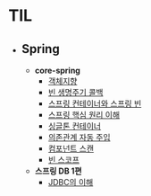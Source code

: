 # TIL
* ## Spring
  * **core-spring**
    * [객체지향](https://github.com/jm0514/TIL/blob/main/Spring/core-spring/%EA%B0%9D%EC%B2%B4%EC%A7%80%ED%96%A5.md)
    * [빈 생명주기 콜백](https://github.com/jm0514/TIL/blob/main/Spring/core-spring/%EB%B9%88%20%EC%83%9D%EB%AA%85%EC%A3%BC%EA%B8%B0%20%EC%BD%9C%EB%B0%B1.md)
    * [스프링 컨테이너와 스프링 빈](https://github.com/jm0514/TIL/blob/main/Spring/core-spring/%EC%8A%A4%ED%94%84%EB%A7%81%20%EC%BB%A8%ED%85%8C%EC%9D%B4%EB%84%88%EC%99%80%20%EC%8A%A4%ED%94%84%EB%A7%81%20%EB%B9%88.md)
    * [스프링 핵심 원리 이해](https://github.com/jm0514/TIL/blob/main/Spring/core-spring/%EC%8A%A4%ED%94%84%EB%A7%81%20%ED%95%B5%EC%8B%AC%20%EC%9B%90%EB%A6%AC%20%EC%9D%B4%ED%95%B4.md)
    * [싱글톤 컨테이너](https://github.com/jm0514/TIL/blob/main/Spring/core-spring/%EC%8B%B1%EA%B8%80%ED%86%A4%20%EC%BB%A8%ED%85%8C%EC%9D%B4%EB%84%88.md)
    * [의존관계 자동 주입](https://github.com/jm0514/TIL/blob/main/Spring/core-spring/%EC%9D%98%EC%A1%B4%EA%B4%80%EA%B3%84%20%EC%9E%90%EB%8F%99%20%EC%A3%BC%EC%9E%85.md)
    * [컴포넌트 스캔](https://github.com/jm0514/TIL/blob/main/Spring/core-spring/%EC%BB%B4%ED%8F%AC%EB%84%8C%ED%8A%B8%20%EC%8A%A4%EC%BA%94.md)
    * [빈 스코프](https://github.com/jm0514/TIL/blob/main/Spring/core-spring/%EB%B9%88%20%EC%8A%A4%EC%BD%94%ED%94%84.md)
  * **스프링 DB 1편**
    * [JDBC의 이해](https://github.com/jm0514/TIL/blob/main/Spring/DB%201%ED%8E%B8/1.%20JDBC%20%EC%9D%B4%ED%95%B4.md)
